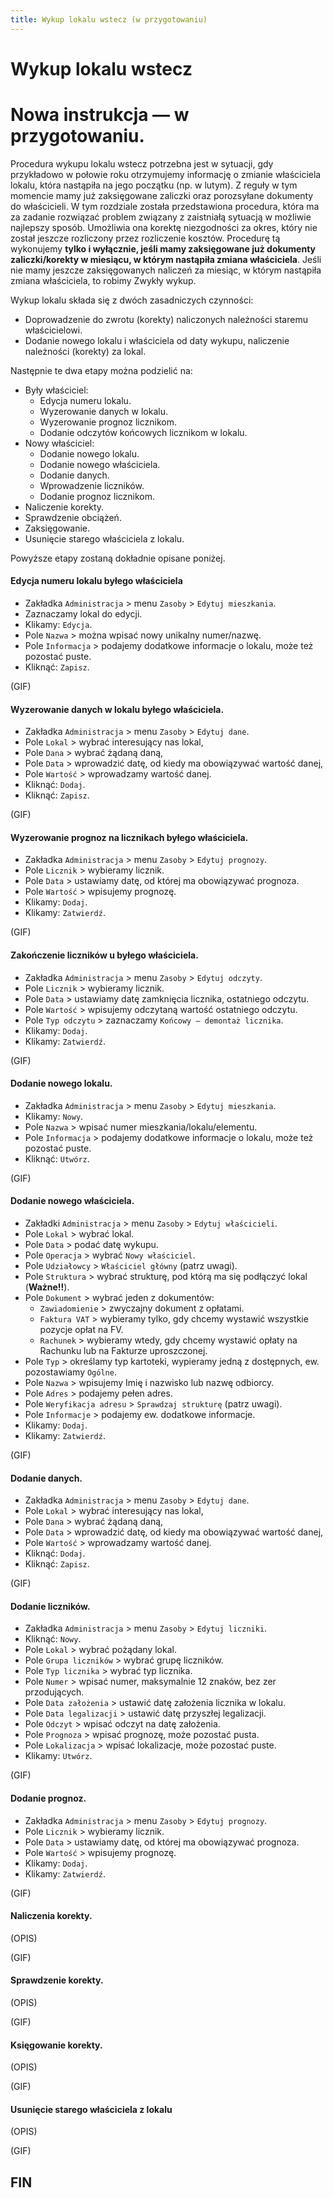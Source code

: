 ```yaml
---
title: Wykup lokalu wstecz (w przygotowaniu)
---
```


# Wykup lokalu wstecz

# **Nowa instrukcja — w przygotowaniu.**

Procedura wykupu lokalu wstecz potrzebna jest w sytuacji, gdy przykładowo w połowie roku otrzymujemy informację o zmianie właściciela lokalu, która nastąpiła na jego początku (np. w lutym). Z reguły w tym momencie mamy już zaksięgowane zaliczki oraz porozsyłane dokumenty do właścicieli. W tym rozdziale została przedstawiona procedura, która ma za zadanie rozwiązać problem związany z zaistniałą sytuacją w możliwie najlepszy sposób. Umożliwia ona korektę niezgodności za okres, który nie został jeszcze rozliczony przez rozliczenie kosztów. Procedurę tą wykonujemy **tylko i wyłącznie, jeśli mamy zaksięgowane już dokumenty zaliczki/korekty w miesiącu, w którym nastąpiła zmiana właściciela**. Jeśli nie mamy jeszcze zaksięgowanych naliczeń za miesiąc, w którym nastąpiła zmiana właściciela, to robimy Zwykły wykup.

Wykup lokalu składa się z dwóch zasadniczych czynności:

- Doprowadzenie do zwrotu (korekty) naliczonych należności staremu właścicielowi.
- Dodanie nowego lokalu i właściciela od daty wykupu, naliczenie należności (korekty) za lokal.

Następnie te dwa etapy można podzielić na:

- Były właściciel:
    - Edycja numeru lokalu.
    - Wyzerowanie danych w lokalu.
    - Wyzerowanie prognoz licznikom.
    - Dodanie odczytów końcowych licznikom w lokalu.
- Nowy właściciel:
    - Dodanie nowego lokalu.
    - Dodanie nowego właściciela.
    - Dodanie danych.
    - Wprowadzenie liczników.
    - Dodanie prognoz licznikom.
- Naliczenie korekty.
- Sprawdzenie obciążeń.
- Zaksięgowanie.
- Usunięcie starego właściciela z lokalu.

Powyższe etapy zostaną dokładnie opisane poniżej.

#### Edycja numeru lokalu byłego właściciela

- Zakładka `Administracja` > menu `Zasoby` > `Edytuj mieszkania`.
- Zaznaczamy lokal do edycji.
- Klikamy: `Edycja`.
- Pole `Nazwa` > można wpisać nowy unikalny numer/nazwę.
- Pole `Informacja` > podajemy dodatkowe informacje o lokalu, może też pozostać puste.
- Kliknąć: `Zapisz`.

(GIF)

#### Wyzerowanie danych w lokalu byłego właściciela.

- Zakładka `Administracja` > menu `Zasoby` > `Edytuj dane`.
- Pole `Lokal` > wybrać interesujący nas lokal,
- Pole `Dana` > wybrać żądaną daną,
- Pole `Data` > wprowadzić datę, od kiedy ma obowiązywać wartość danej,
- Pole `Wartość` > wprowadzamy wartość danej.
- Kliknąć: `Dodaj`.
- Kliknąć: `Zapisz`.

(GIF)

#### Wyzerowanie prognoz na licznikach byłego właściciela.

- Zakładka `Administracja` > menu `Zasoby` > `Edytuj prognozy`.
- Pole `Licznik` > wybieramy licznik.
- Pole `Data` > ustawiamy datę, od której ma obowiązywać prognoza.
- Pole `Wartość` > wpisujemy prognozę.
- Klikamy: `Dodaj`.
- Klikamy: `Zatwierdź`.

(GIF)

#### Zakończenie liczników u byłego właściciela.

- Zakładka `Administracja` > menu `Zasoby` > `Edytuj odczyty`.
- Pole `Licznik` > wybieramy licznik.
- Pole `Data` > ustawiamy datę zamknięcia licznika, ostatniego odczytu.
- Pole `Wartość` > wpisujemy odczytaną wartość ostatniego odczytu.
- Pole `Typ odczytu` > zaznaczamy `Końcowy — demontaż licznika`.
- Klikamy: `Dodaj`.
- Klikamy: `Zatwierdź`.

(GIF)

#### Dodanie nowego lokalu.

- Zakładka `Administracja` > menu `Zasoby` > `Edytuj mieszkania`.
- Klikamy: `Nowy`.
- Pole `Nazwa` > wpisać numer mieszkania/lokalu/elementu.
- Pole `Informacja` > podajemy dodatkowe informacje o lokalu, może też pozostać puste.
- Kliknąć: `Utwórz`.

(GIF)

#### Dodanie nowego właściciela.

- Zakładki `Administracja` > menu `Zasoby` > `Edytuj właścicieli`.
- Pole `Lokal` > wybrać lokal.
- Pole `Data` > podać datę wykupu.
- Pole `Operacja` > wybrać `Nowy właściciel`.
- Pole `Udziałowcy` > `Właściciel główny` (patrz uwagi).
- Pole `Struktura` > wybrać strukturę, pod którą ma się podłączyć lokal (**Ważne!!**).
- Pole `Dokument` > wybrać jeden z dokumentów:
  - `Zawiadomienie` > zwyczajny dokument z opłatami.
  - `Faktura VAT` > wybieramy tylko, gdy chcemy wystawić wszystkie pozycje opłat na FV.
  - `Rachunek` > wybieramy wtedy, gdy chcemy wystawić opłaty na Rachunku lub na Fakturze uproszczonej.
- Pole `Typ` > określamy typ kartoteki, wypieramy jedną z dostępnych, ew. pozostawiamy `Ogólne`.
- Pole `Nazwa` > wpisujemy Imię i nazwisko lub nazwę odbiorcy.
- Pole `Adres` > podajemy pełen adres.
- Pole `Weryfikacja adresu` > `Sprawdzaj strukturę` (patrz uwagi).
- Pole `Informacje` > podajemy ew. dodatkowe informacje.
- Klikamy: `Dodaj`.
- Klikamy: `Zatwierdź`.

(GIF)

#### Dodanie danych.

- Zakładka `Administracja` > menu `Zasoby` > `Edytuj dane`.
- Pole `Lokal` > wybrać interesujący nas lokal,
- Pole `Dana` > wybrać żądaną daną,
- Pole `Data` > wprowadzić datę, od kiedy ma obowiązywać wartość danej,
- Pole `Wartość` > wprowadzamy wartość danej.
- Kliknąć: `Dodaj`.
- Kliknąć: `Zapisz`.

(GIF)

#### Dodanie liczników.

- Zakładka `Administracja` > menu `Zasoby` > `Edytuj liczniki`.
- Kliknąć: `Nowy`.
- Pole `Lokal` > wybrać pożądany lokal.
- Pole `Grupa liczników` > wybrać grupę liczników.
- Pole `Typ licznika` > wybrać typ licznika.
- Pole `Numer` > wpisać numer, maksymalnie 12 znaków, bez zer przodujących.
- Pole `Data założenia` > ustawić datę założenia licznika w lokalu.
- Pole `Data legalizacji` > ustawić datę przyszłej legalizacji.
- Pole `Odczyt` > wpisać odczyt na datę założenia.
- Pole `Prognoza` > wpisać prognozę, może pozostać pusta.
- Pole `Lokalizacja` > wpisać lokalizacje, może pozostać puste.
- Klikamy: `Utwórz`.

(GIF)

#### Dodanie prognoz.

- Zakładka `Administracja` > menu `Zasoby` > `Edytuj prognozy`.
- Pole `Licznik` > wybieramy licznik.
- Pole `Data` > ustawiamy datę, od której ma obowiązywać prognoza.
- Pole `Wartość` > wpisujemy prognozę.
- Klikamy: `Dodaj`.
- Klikamy: `Zatwierdź`.

(GIF)

#### Naliczenia korekty.

(OPIS)

(GIF)

#### Sprawdzenie korekty.

(OPIS)

(GIF)

#### Księgowanie korekty.

(OPIS)

(GIF)

#### Usunięcie starego właściciela z lokalu

(OPIS)

(GIF)

## FIN